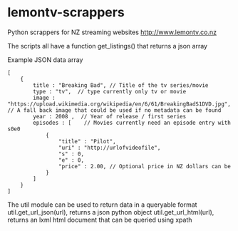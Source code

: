 # lemontv-scrappers

Python scrappers for NZ streaming websites http://www.lemontv.co.nz

The scripts all have a function get_listings() that returns a json array

Example JSON data array
```
[
	{
		title : "Breaking Bad", // Title of the tv series/movie
		type : "tv",  // type currently only tv or movie
		image : "https://upload.wikimedia.org/wikipedia/en/6/61/BreakingBadS1DVD.jpg", // A fall back image that could be used if no metadata can be found
		year : 2008 ,  // Year of release / first series
		episodes : [	// Movies currently need an episode entry with s0e0
			{
				"title" : "Pilot", 
				"uri" : "http://urlofvideofile",
				"s" : 0, 
				"e" : 0, 
				"price" : 2.00, // Optional price in NZ dollars can be
			}
		]
	}
]
```
The util module can be used to return data in a queryable format
util.get_url_json(url), returns a json python object 
util.get_url_html(url), returns an lxml html document that can be queried using xpath